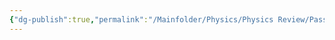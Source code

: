 ```yaml
---
{"dg-publish":true,"permalink":"/Mainfolder/Physics/Physics Review/Pass papers for physics/"}
---
```



